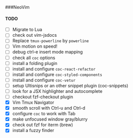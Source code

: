 ###NeoVim


#### TODO

- [ ] Migrate to Lua
- [ ] check out vim-jsdocs
- [ ] Replace `tmux-powerline` by `powerline`
- [ ] Vim motion on speed!
- [ ] debug ctrl-e insert mode mapping
- [ ] check all `coc` options
- [ ] install a folding plugin
- [ ] install and configure `coc-react-refactor`
- [ ] install and configure `coc-styled-components`
- [ ] install and configure `coc-vetur`
- [ ] setup Ultisnips or an other snippet plugin (coc-snippets)
- [ ] look for a JSX highlighter and autocomplete
- [ ] checkout fzf-checkout plugin
- [x] Vim Tmux Navigator
- [x] smooth scroll with Ctrl-u and Ctrl-d
- [x] configure `coc` to work with Tab
- [x] make unfocused window gray/blurry
- [x] check out fzf for iterm (brew)
- [x] install a fuzzy finder
